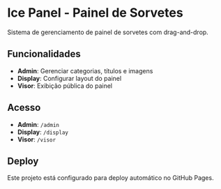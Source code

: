 # Ice Panel - Painel de Sorvetes

Sistema de gerenciamento de painel de sorvetes com drag-and-drop.

## Funcionalidades

- **Admin**: Gerenciar categorias, títulos e imagens
- **Display**: Configurar layout do painel
- **Visor**: Exibição pública do painel

## Acesso

- **Admin**: `/admin`
- **Display**: `/display` 
- **Visor**: `/visor`

## Deploy

Este projeto está configurado para deploy automático no GitHub Pages.

